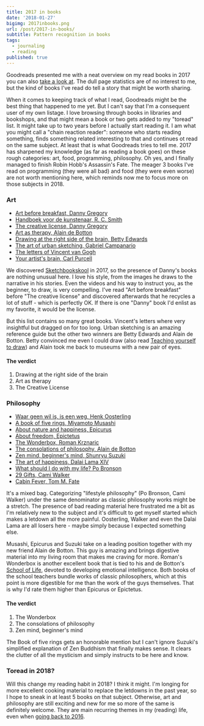 ```yaml
---
title: 2017 in books
date: '2018-01-27'
bigimg: 2017inbooks.png
url: /post/2017-in-books/
subtitle: Pattern recognition in books
tags:
  - journaling
  - reading
published: true
---
```


Goodreads presented me with a neat overview on my read books in 2017 you can also [take a look at](https://www.goodreads.com/user/year_in_books/2017/5451893). The dull page statistics are of no interest to me, but the kind of books I've read do tell a story that might be worth sharing. 

When it comes to keeping track of what I read, Goodreads might be the best thing that happened to me yet. But I can't say that I'm a consequent user of my own listage. I love browsing through books in libraries and bookshops, and that might mean a book or two gets added to my "toread" list. It might take up to two years before I actually start reading it. I am what you might call a "chain reaction reader": someone who starts reading something, finds something related interesting to that and continues ot read on the same subject. At least that is what Goodreads tries to tell me. 
2017 has sharpened my knowledge (as far as reading a book goes) on these rough categories: art, food, programming, philosophy. Oh yes, and I finally managed to finish Robin Hobb's Assassin's Fate. The meager 3 books I've read on programming (they were all bad) and food (they were even worse) are not worth mentioning here, which reminds now me to focus more on those subjects in 2018. 

### Art

- [Art before breakfast, Danny Gregory](https://www.goodreads.com/book/show/22553690-art-before-breakfast)
- [Handboek voor de kunstenaar, R. C. Smith](https://www.goodreads.com/book/show/13450136-handboek-voor-de-kunstenaar)
- [The creative license, Danny Gregory](https://www.goodreads.com/book/show/40168.The_Creative_License)
- [Art as therapy, Alain de Botton](https://www.goodreads.com/book/show/17899481-art-as-therapy)
- [Drawing at the right side of the brain, Betty Edwards](https://www.goodreads.com/book/show/627206.The_New_Drawing_on_the_Right_Side_of_the_Brain)
- [The art of urban sketching, Gabriel Campanario](https://www.goodreads.com/book/show/12635188-the-art-of-urban-sketching)
- [The letters of Vincent van Gogh](https://www.goodreads.com/book/show/395233.The_Letters_of_Vincent_van_Gogh)
- [Your artist's brain, Carl Purcell](https://www.goodreads.com/book/show/7849839-your-artist-s-brain)

We discovered [Sketchbookskool](http://sketchbookskool.com/) in 2017, so the presence of Danny's books are nothing unusual here. I love his style, from the images he draws to the narrative in his stories. Even the videos and his way to instruct you, as the beginner, to draw, is very compelling. I've read "Art before breakfast" before "The creative license" and discovered afterwards that he recycles a lot of stuff - which is perfectly OK. If there is one "Danny" book I'd enlist as my favorite, it would be the license. 

But this list contains so many great books. Vincent's letters where very insightful but dragged on for too long. Urban sketching is an amazing reference guide but the other two winners are Betty Edwards and Alain de Botton. Betty convinced me even I could draw (also read [Teaching yourself to draw](/post/teaching-yourself-to-draw/)) and Alain took me back to museums with a new pair of eyes. 

#### The verdict

1. Drawing at the right side of the brain
2. Art as therapy
3. The Creative License

###  Philosophy

- [Waar geen wil is, is een weg, Henk Oosterling](https://www.goodreads.com/book/show/33403207-waar-geen-wil-is-is-een-weg)
- [A book of five rings, Miyamoto Musashi](https://www.goodreads.com/book/show/867247.A_Book_of_Five_Rings)
- [About nature and happiness, Epicurus](https://www.goodreads.com/book/show/13086701-over-de-natuur-en-het-geluk)
- [About freedom, Epictetus](https://www.goodreads.com/book/show/22605205-over-vrijheid)
- [The Wonderbox, Roman Krznaric](https://www.goodreads.com/book/show/13380059-the-wonderbox)
- [The consolations of philosophy, Alain de Botton](https://www.goodreads.com/book/show/23419.The_Consolations_of_Philosophy)
- [Zen mind, beginner's mind, Shunryu Suzuki](https://www.goodreads.com/book/show/402843.Zen_Mind_Beginner_s_Mind)
- [The art of happiness, Dalai Lama XIV](https://www.goodreads.com/book/show/38210.The_Art_of_Happiness)
- [What should I do with my life? Po Bronson](https://www.goodreads.com/book/show/163365.What_Should_I_Do_with_My_Life_)
- [29 Gifts, Cami Walker](https://www.goodreads.com/book/show/6584140-29-gifts)
- [Cabin Fever, Tom M. Fate](https://www.goodreads.com/book/show/10293969-cabin-fever)

It's a mixed bag. Categorizing "lifestyle philosophy" (Po Bronson, Cami Walker) under the same denominator as classic philosophy works might be a stretch. The presence of bad reading material here frustrated me a bit as I'm relatively new to the subject and it's difficult to get myself started which makes a letdown all the more painful. Oosterling, Walker and even the Dalai Lama are all losers here - maybe simply because I expected something else. 

Musashi, Epicurus and Suzuki take on a leading position together with my new friend Alain de Botton. This guy is amazing and brings digestive material into my living room that makes me craving for more. Roman's Wonderbox is another excellent book that is tied to his and de Botton's [School of Life](https://www.theschooloflife.com/), devoted to developing emotional intelligence. Both books of the school teachers bundle works of classic philosophers, which at this point is more digestible for me than the work of the guys themselves. That is why I'd rate them higher than Epicurus or Epictetus.

#### The verdict

1. The Wonderbox
2. The consolations of philosophy
3. Zen mind, beginner's mind

The Book of five rings gets an honorable mention but I can't ignore Suzuki's simplified explanation of Zen Buddhism that finally makes sense. It clears the clutter of all the mysticism and simply instructs to be here and know. 

### Toread in 2018?

Will this change my reading habit in 2018? I think it might. I'm longing for more excellent cooking material to replace the letdowns in the past year, so I hope to sneak in at least 5 books on that subject. Otherwise, art and philosophy are still exciting and new for me so more of the same is definitely welcome. They are main recurring themes in my (reading) life, even when [going back to 2016](https://www.goodreads.com/user/year_in_books/2016/5451893). 